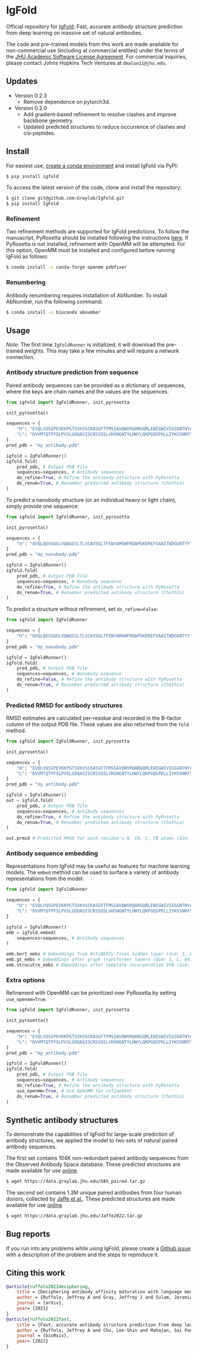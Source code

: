 # IgFold

Official repository for [IgFold](https://www.biorxiv.org/content/10.1101/2022.04.20.488972): Fast, accurate antibody structure prediction from deep learning on massive set of natural antibodies.

The code and pre-trained models from this work are made available for non-commercial use (including at commercial entities) under the terms of the [JHU Academic Software License Agreement](LICENSE.md). For commercial inquiries, please contact Johns Hopkins Tech Ventures at `dmalon11@jhu.edu`.

<!-- Try antibody structure prediction in [Google Colab](https://colab.research.google.com/github/Graylab/IgFold/blob/main/IgFold.ipynb). -->

## Updates

 - Version 0.2.3
   - Remove dependence on pytorch3d.
 - Version 0.2.0
   - Add gradient-based refinement to resolve clashes and improve backbone geometry.
   - Updated predicted structures to reduce occurrence of clashes and cis-peptides.

## Install

For easiest use, [create a conda environment](https://docs.conda.io/projects/conda/en/latest/user-guide/tasks/manage-environments.html#creating-an-environment-with-commands) and install IgFold via PyPI:

```bash
$ pip install igfold
```

To access the latest version of the code, clone and install the repository:

```bash
$ git clone git@github.com:Graylab/IgFold.git 
$ pip install IgFold
```

### Refinement

Two refinement methods are supported for IgFold predictions. To follow the manuscript, PyRosetta should be installed following the instructions [here](http://pyrosetta.org/downloads). If PyRosetta is not installed, refinement with OpenMM will be attempted. For this option, OpenMM must be installed and configured before running IgFold as follows:

```bash
$ conda install -c conda-forge openmm pdbfixer
```

### Renumbering

Antibody renumbering requires installation of AbNumber. To install AbNumber, run the following command:

```bash
$ conda install -c bioconda abnumber
```

## Usage

_Note_: The first time `IgFoldRunner` is initialized, it will download the pre-trained weights. This may take a few minutes and will require a network connection.

### Antibody structure prediction from sequence

Paired antibody sequences can be provided as a dictionary of sequences, where the keys are chain names and the values are the sequences.

```python
from igfold import IgFoldRunner, init_pyrosetta

init_pyrosetta()

sequences = {
    "H": "EVQLVQSGPEVKKPGTSVKVSCKASGFTFMSSAVQWVRQARGQRLEWIGWIVIGSGNTNYAQKFQERVTITRDMSTSTAYMELSSLRSEDTAVYYCAAPYCSSISCNDGFDIWGQGTMVTVS",
    "L": "DVVMTQTPFSLPVSLGDQASISCRSSQSLVHSNGNTYLHWYLQKPGQSPKLLIYKVSNRFSGVPDRFSGSGSGTDFTLKISRVEAEDLGVYFCSQSTHVPYTFGGGTKLEIK"
}
pred_pdb = "my_antibody.pdb"

igfold = IgFoldRunner()
igfold.fold(
    pred_pdb, # Output PDB file
    sequences=sequences, # Antibody sequences
    do_refine=True, # Refine the antibody structure with PyRosetta
    do_renum=True, # Renumber predicted antibody structure (Chothia)
)
```

To predict a nanobody structure (or an individual heavy or light chain), simply provide one sequence:

```python
from igfold import IgFoldRunner, init_pyrosetta

init_pyrosetta()

sequences = {
    "H": "QVQLQESGGGLVQAGGSLTLSCAVSGLTFSNYAMGWFRQAPGKEREFVAAITWDGGNTYYTDSVKGRFTISRDNAKNTVFLQMNSLKPEDTAVYYCAAKLLGSSRYELALAGYDYWGQGTQVTVS"
}
pred_pdb = "my_nanobody.pdb"

igfold = IgFoldRunner()
igfold.fold(
    pred_pdb, # Output PDB file
    sequences=sequences, # Nanobody sequence
    do_refine=True, # Refine the antibody structure with PyRosetta
    do_renum=True, # Renumber predicted antibody structure (Chothia)
)
```

To predict a structure without refinement, set `do_refine=False`:

```python
from igfold import IgFoldRunner

sequences = {
    "H": "QVQLQESGGGLVQAGGSLTLSCAVSGLTFSNYAMGWFRQAPGKEREFVAAITWDGGNTYYTDSVKGRFTISRDNAKNTVFLQMNSLKPEDTAVYYCAAKLLGSSRYELALAGYDYWGQGTQVTVS"
}
pred_pdb = "my_nanobody.pdb"

igfold = IgFoldRunner()
igfold.fold(
    pred_pdb, # Output PDB file
    sequences=sequences, # Nanobody sequence
    do_refine=False, # Refine the antibody structure with PyRosetta
    do_renum=True, # Renumber predicted antibody structure (Chothia)
)
```

### Predicted RMSD for antibody structures

RMSD estimates are calculated per-residue and recorded in the B-factor column of the output PDB file. These values are also returned from the `fold` method.

```python
from igfold import IgFoldRunner, init_pyrosetta

init_pyrosetta()

sequences = {
    "H": "EVQLVQSGPEVKKPGTSVKVSCKASGFTFMSSAVQWVRQARGQRLEWIGWIVIGSGNTNYAQKFQERVTITRDMSTSTAYMELSSLRSEDTAVYYCAAPYCSSISCNDGFDIWGQGTMVTVS",
    "L": "DVVMTQTPFSLPVSLGDQASISCRSSQSLVHSNGNTYLHWYLQKPGQSPKLLIYKVSNRFSGVPDRFSGSGSGTDFTLKISRVEAEDLGVYFCSQSTHVPYTFGGGTKLEIK"
}
pred_pdb = "my_antibody.pdb"

igfold = IgFoldRunner()
out = igfold.fold(
    pred_pdb, # Output PDB file
    sequences=sequences, # Antibody sequences
    do_refine=True, # Refine the antibody structure with PyRosetta
    do_renum=True, # Renumber predicted antibody structure (Chothia)
)

out.prmsd # Predicted RMSD for each residue's N, CA, C, CB atoms (dim: 1, L, 4)
```

### Antibody sequence embedding

Representations from IgFold may be useful as features for machine learning models. The `embed` method can be used to surface a variety of antibody representations from the model:

```python
from igfold import IgFoldRunner

sequences = {
    "H": "EVQLVQSGPEVKKPGTSVKVSCKASGFTFMSSAVQWVRQARGQRLEWIGWIVIGSGNTNYAQKFQERVTITRDMSTSTAYMELSSLRSEDTAVYYCAAPYCSSISCNDGFDIWGQGTMVTVS",
    "L": "DVVMTQTPFSLPVSLGDQASISCRSSQSLVHSNGNTYLHWYLQKPGQSPKLLIYKVSNRFSGVPDRFSGSGSGTDFTLKISRVEAEDLGVYFCSQSTHVPYTFGGGTKLEIK"
}

igfold = IgFoldRunner()
emb = igfold.embed(
    sequences=sequences, # Antibody sequences
)

emb.bert_embs # Embeddings from AntiBERTy final hidden layer (dim: 1, L, 512)
emb.gt_embs # Embeddings after graph transformer layers (dim: 1, L, 64)
emb.strucutre_embs # Embeddings after template incorporation IPA (dim: 1, L, 64)
```

### Extra options

Refinement with OpenMM can be prioritized over PyRosetta by setting `use_openmm=True`.

```python
from igfold import IgFoldRunner, init_pyrosetta

init_pyrosetta()

sequences = {
    "H": "EVQLVQSGPEVKKPGTSVKVSCKASGFTFMSSAVQWVRQARGQRLEWIGWIVIGSGNTNYAQKFQERVTITRDMSTSTAYMELSSLRSEDTAVYYCAAPYCSSISCNDGFDIWGQGTMVTVS",
    "L": "DVVMTQTPFSLPVSLGDQASISCRSSQSLVHSNGNTYLHWYLQKPGQSPKLLIYKVSNRFSGVPDRFSGSGSGTDFTLKISRVEAEDLGVYFCSQSTHVPYTFGGGTKLEIK"
}
pred_pdb = "my_antibody.pdb"

igfold = IgFoldRunner()
igfold.fold(
    pred_pdb, # Output PDB file
    sequences=sequences, # Antibody sequences
    do_refine=True, # Refine the antibody structure with PyRosetta
    use_openmm=True, # Use OpenMM for refinement
    do_renum=True, # Renumber predicted antibody structure (Chothia)
)
```

## Synthetic antibody structures

To demonstrate the capabilities of IgFold for large-scale prediction of antibody structures, we applied the model to two sets of natural paired antibody sequences. 

The first set contains 104K non-redundant paired antibody sequences from the Observed Antibody Space database. These predicted structures are made available for use [online](https://data.graylab.jhu.edu/OAS_paired.tar.gz).

```bash
$ wget https://data.graylab.jhu.edu/OAS_paired.tar.gz
```

The second set contains 1.3M unique paired antibodies from four human donors, collected by [Jaffe et al.](https://www.nature.com/articles/s41586-022-05371-z). These predicted structures are made available for use [online](https://data.graylab.jhu.edu/Jaffe2022.tar.gz).

```bash
$ wget https://data.graylab.jhu.edu/Jaffe2022.tar.gz
```

## Bug reports

If you run into any problems while using IgFold, please create a [Github issue](https://github.com/Graylab/IgFold/issues) with a description of the problem and the steps to reproduce it.

## Citing this work

```bibtex
@article{ruffolo2021deciphering,
    title = {Deciphering antibody affinity maturation with language models and weakly supervised learning},
    author = {Ruffolo, Jeffrey A and Gray, Jeffrey J and Sulam, Jeremias},
    journal = {arXiv},
    year= {2021}
}
@article{ruffolo2022fast,
    title = {Fast, accurate antibody structure prediction from deep learning on massive set of natural antibodies},
    author = {Ruffolo, Jeffrey A and Chu, Lee-Shin and Mahajan, Sai Pooja and Gray, Jeffrey J},
    journal = {bioRxiv},
    year= {2022}
}
```
